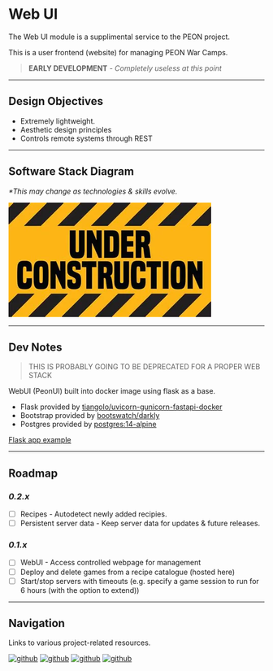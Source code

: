 # Web UI

The Web UI module is a supplimental service to the PEON project.

This is a user frontend (website) for managing PEON War Camps.

> **EARLY DEVELOPMENT**
*- Completely useless at this point*

---

## Design Objectives

- Extremely lightweight.
- Aesthetic design principles
- Controls remote systems through REST

---

## Software Stack Diagram

*\*This may change as technologies & skills evolve.*

![Software Stack](../images/diagrams/diagram_webui.png)

---

## Dev Notes

> THIS IS PROBABLY GOING TO BE DEPRECATED FOR A PROPER WEB STACK

WebUI (PeonUI) built into docker image using flask as a base.

- Flask provided by [tiangolo/uvicorn-gunicorn-fastapi-docker](https://github.com/tiangolo/uvicorn-gunicorn-fastapi-docker)
- Bootstrap provided by [bootswatch/darkly](https://bootswatch.com/darkly/)
- Postgres provided by [postgres:14-alpine](https://hub.docker.com/_/postgres)

[Flask app example](https://ianlondon.github.io/blog/deploy-flask-docker-nginx/)

---

## Roadmap

### *0.2.x*

- [ ] Recipes - Autodetect newly added recipies.
- [ ] Persistent server data - Keep server data for updates & future releases.

### *0.1.x*

- [ ] WebUI - Access controlled webpage for management
- [ ] Deploy and delete games from a recipe catalogue (hosted here)
- [ ] Start/stop servers with timeouts (e.g. specify a game session to run for 6 hours (with the option to extend))

---

## Navigation

Links to various project-related resources.

[![github](../../images/buttons/button_github.svg)](https://github.com/the-peon-project/peon-webui)
[![github](../../images/buttons/button_bug.svg)](https://github.com/the-peon-project/peon-webui/issues/new/choose)
[![github](../../images/buttons/button_changelog.svg)](../development/release_notes/04_webui.md)
[![github](../../images/buttons/button_docker.svg)](https://hub.docker.com/repository/docker/umlatt/peon.webui/general)
